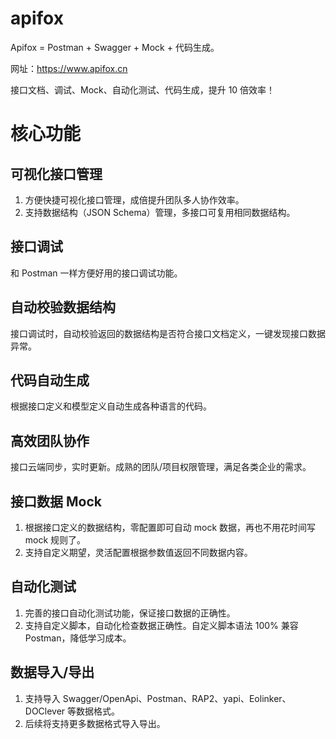 # apifox
Apifox = Postman + Swagger + Mock + 代码生成。

网址：https://www.apifox.cn

接口文档、调试、Mock、自动化测试、代码生成，提升 10 倍效率！


# 核心功能

## 可视化接口管理
1. 方便快捷可视化接口管理，成倍提升团队多人协作效率。
2. 支持数据结构（JSON Schema）管理，多接口可复用相同数据结构。

## 接口调试
和 Postman 一样方便好用的接口调试功能。

## 自动校验数据结构
接口调试时，自动校验返回的数据结构是否符合接口文档定义，一键发现接口数据异常。

## 代码自动生成
根据接口定义和模型定义自动生成各种语言的代码。

## 高效团队协作
接口云端同步，实时更新。成熟的团队/项目权限管理，满足各类企业的需求。

## 接口数据 Mock
1. 根据接口定义的数据结构，零配置即可自动 mock 数据，再也不用花时间写 mock 规则了。
2. 支持自定义期望，灵活配置根据参数值返回不同数据内容。

## 自动化测试
1. 完善的接口自动化测试功能，保证接口数据的正确性。
2. 支持自定义脚本，自动化检查数据正确性。自定义脚本语法 100% 兼容 Postman，降低学习成本。

## 数据导入/导出
1. 支持导入 Swagger/OpenApi、Postman、RAP2、yapi、Eolinker、DOClever 等数据格式。
2. 后续将支持更多数据格式导入导出。

